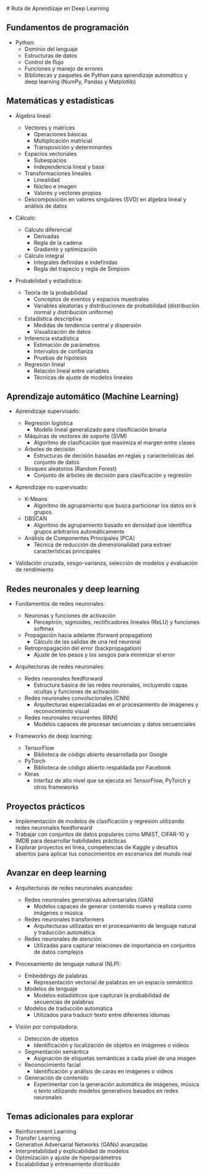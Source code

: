 <div class="markdown prose w-full break-words dark:prose-invert light">
# Ruta de Aprendizaje en Deep Learning

## Fundamentos de programación

- Python:
  - Dominio del lenguaje
  - Estructuras de datos
  - Control de flujo
  - Funciones y manejo de errores
  - Bibliotecas y paquetes de Python para aprendizaje automático y deep learning (NumPy, Pandas y Matplotlib)

## Matemáticas y estadísticas

- Álgebra lineal:
  - Vectores y matrices
    - Operaciones básicas
    - Multiplicación matricial
    - Transposición y determinantes
  - Espacios vectoriales
    - Subespacios
    - Independencia lineal y base
  - Transformaciones lineales
    - Linealidad
    - Núcleo e imagen
    - Valores y vectores propios
  - Descomposición en valores singulares (SVD) en álgebra lineal y análisis de datos

- Cálculo:
  - Cálculo diferencial
    - Derivadas
    - Regla de la cadena
    - Gradiente y optimización
  - Cálculo integral
    - Integrales definidas e indefinidas
    - Regla del trapecio y regla de Simpson

- Probabilidad y estadística:
  - Teoría de la probabilidad
    - Conceptos de eventos y espacios muestrales
    - Variables aleatorias y distribuciones de probabilidad (distribución normal y distribución uniforme)
  - Estadística descriptiva
    - Medidas de tendencia central y dispersión
    - Visualización de datos
  - Inferencia estadística
    - Estimación de parámetros
    - Intervalos de confianza
    - Pruebas de hipótesis
  - Regresión lineal
    - Relación lineal entre variables
    - Técnicas de ajuste de modelos lineales

## Aprendizaje automático (Machine Learning)

- Aprendizaje supervisado:
  - Regresión logística
    - Modelo lineal generalizado para clasificación binaria
  - Máquinas de vectores de soporte (SVM)
    - Algoritmo de clasificación que maximiza el margen entre clases
  - Árboles de decisión
    - Estructuras de decisión basadas en reglas y características del conjunto de datos
  - Bosques aleatorios (Random Forest)
    - Conjunto de árboles de decisión para clasificación y regresión

- Aprendizaje no supervisado:
  - K-Means
    - Algoritmo de agrupamiento que busca particionar los datos en k grupos
  - DBSCAN
    - Algoritmo de agrupamiento basado en densidad que identifica grupos arbitrarios automáticamente
  - Análisis de Componentes Principales (PCA)
    - Técnica de reducción de dimensionalidad para extraer características principales

- Validación cruzada, sesgo-varianza, selección de modelos y evaluación de rendimiento

## Redes neuronales y deep learning

- Fundamentos de redes neuronales:
  - Neuronas y funciones de activación
    - Perceptrón, sigmoides, rectificadores lineales (ReLU) y funciones softmax
  - Propagación hacia adelante (forward propagation)
    - Cálculo de las salidas de una red neuronal
  - Retropropagación del error (backpropagation)
    - Ajuste de los pesos y los sesgos para minimizar el error

- Arquitecturas de redes neuronales:
  - Redes neuronales feedforward
    - Estructura básica de las redes neuronales, incluyendo capas ocultas y funciones de activación
  - Redes neuronales convolucionales (CNN)
    - Arquitecturas especializadas en el procesamiento de imágenes y reconocimiento visual
  - Redes neuronales recurrentes (RNN)
    - Modelos capaces de procesar secuencias y datos secuenciales

- Frameworks de deep learning:
  - TensorFlow
    - Biblioteca de código abierto desarrollada por Google
  - PyTorch
    - Biblioteca de código abierto respaldada por Facebook
  - Keras
    - Interfaz de alto nivel que se ejecuta en TensorFlow, PyTorch y otros frameworks

## Proyectos prácticos

- Implementación de modelos de clasificación y regresión utilizando redes neuronales feedforward
- Trabajar con conjuntos de datos populares como MNIST, CIFAR-10 y IMDB para desarrollar habilidades prácticas
- Explorar proyectos en línea, competencias de Kaggle y desafíos abiertos para aplicar tus conocimientos en escenarios del mundo real

## Avanzar en deep learning

- Arquitecturas de redes neuronales avanzadas:
  - Redes neuronales generativas adversariales (GAN)
    - Modelos capaces de generar contenido nuevo y realista como imágenes o música
  - Redes neuronales transformers
    - Arquitecturas utilizadas en el procesamiento de lenguaje natural y traducción automática
  - Redes neuronales de atención
    - Utilizadas para capturar relaciones de importancia en conjuntos de datos complejos

- Procesamiento de lenguaje natural (NLP):
  - Embeddings de palabras
    - Representación vectorial de palabras en un espacio semántico
  - Modelos de lenguaje
    - Modelos estadísticos que capturan la probabilidad de secuencias de palabras
  - Modelos de traducción automática
    - Utilizados para traducir texto entre diferentes idiomas

- Visión por computadora:
  - Detección de objetos
    - Identificación y localización de objetos en imágenes o videos
  - Segmentación semántica
    - Asignación de etiquetas semánticas a cada píxel de una imagen
  - Reconocimiento facial
    - Identificación y análisis de caras en imágenes o videos
  - Generación de contenido
    - Experimentar con la generación automática de imágenes, música o texto utilizando modelos generativos basados en redes neuronales

## Temas adicionales para explorar

- Reinforcement Learning
- Transfer Learning
- Generative Adversarial Networks (GANs) avanzadas
- Interpretabilidad y explicabilidad de modelos
- Optimización y ajuste de hiperparámetros
- Escalabilidad y entrenamiento distribuido
</div>

